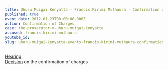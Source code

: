 ```yaml
---
title: Uhuru Muigai Kenyatta - Francis Kirimi Muthaura - Confirmation of Charges
published: true
event_date: 2012-01-23T00:00:00.000Z
action: Confirmation of Charges
case: the-prosecutor-v-uhuru-muigai-kenyatta
accused: francis-kirimi-muthaura
youtube_id:
slug: uhuru-muigai-kenyatta-events-francis-kirimi-muthaura-confirmation-of-charges
---
```



[Hearing](https://youtu.be/jnyc7x9a3jI)
<br>[Decision](https://www.icc-cpi.int/iccdocs/doc/doc1314543.pdf) on the confirmation of charges